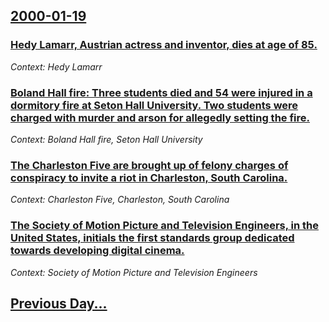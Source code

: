 ## [2000-01-19](/news/2000/01/19/index.md)

### [Hedy Lamarr, Austrian actress and inventor, dies at age of 85.](/news/2000/01/19/hedy-lamarr-austrian-actress-and-inventor-dies-at-age-of-85.md)
_Context: Hedy Lamarr_

### [Boland Hall fire: Three students died and 54 were injured in a dormitory fire at Seton Hall University. Two students were charged with murder and arson for allegedly setting the fire.](/news/2000/01/19/boland-hall-fire-three-students-died-and-54-were-injured-in-a-dormitory-fire-at-seton-hall-university-two-students-were-charged-with-murde.md)
_Context: Boland Hall fire, Seton Hall University_

### [The Charleston Five are brought up of felony charges of conspiracy to invite a riot in Charleston, South Carolina.](/news/2000/01/19/the-charleston-five-are-brought-up-of-felony-charges-of-conspiracy-to-invite-a-riot-in-charleston-south-carolina.md)
_Context: Charleston Five, Charleston, South Carolina_

### [The Society of Motion Picture and Television Engineers, in the United States, initials the first standards group dedicated towards developing digital cinema.](/news/2000/01/19/the-society-of-motion-picture-and-television-engineers-in-the-united-states-initials-the-first-standards-group-dedicated-towards-developin.md)
_Context: Society of Motion Picture and Television Engineers_

## [Previous Day...](/news/2000/01/18/index.md)

